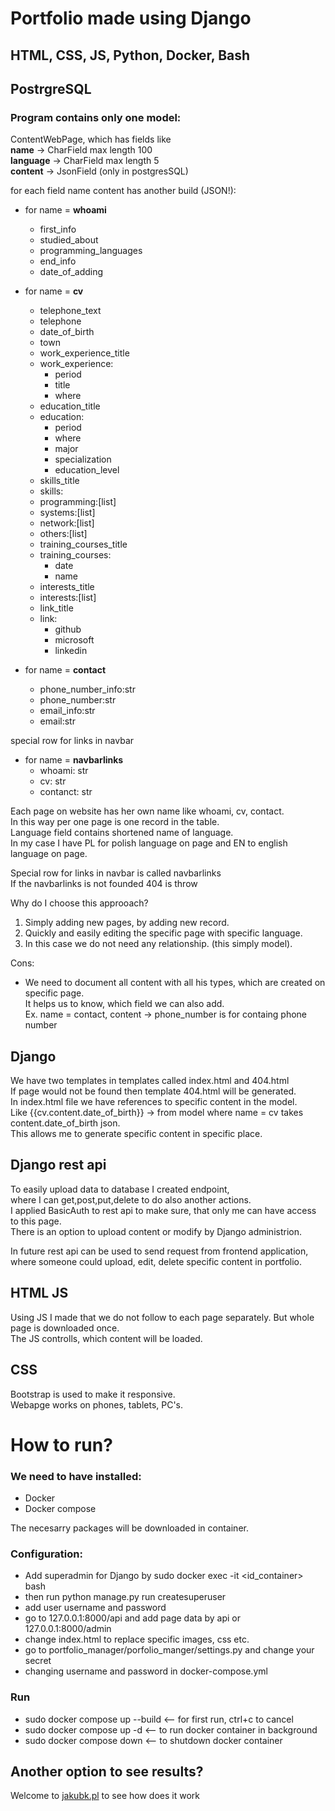# Portfolio made using Django
## HTML, CSS, JS, Python, Docker, Bash
## PostrgreSQL
### **Program contains only one model:**
ContentWebPage, which has fields like  
**name** -> CharField max length 100  
**language** -> CharField max length 5  
**content** -> JsonField (only in postgresSQL)  


for each field name content has another build (JSON!):  
- for name =  **whoami**  
    - first_info  
    - studied_about  
    - programming_languages  
    - end_info  
    - date_of_adding  

- for name = **cv**
    - telephone_text  
    - telephone  
    - date_of_birth  
    - town  
    - work_experience_title  
    - work_experience:  
        - period
        - title
        - where
    - education_title
    - education:
        - period
        - where
        - major
        - specialization
        - education_level
    - skills_title
    - skills:
    - programming:[list]
    - systems:[list]
    - network:[list]
    - others:[list]
    - training_courses_title
    - training_courses:
        - date
        - name
    - interests_title
    - interests:[list]
    - link_title
    - link:
        - github
        - microsoft
        - linkedin

- for name = **contact**
    - phone_number_info:str
    - phone_number:str
    - email_info:str
    - email:str

special row for links in navbar
- for name = **navbarlinks**
    - whoami: str
    - cv: str
    - contanct: str


Each page on website has her own name like whoami, cv, contact.  
In this way per one page is one record in the table.  
Language field contains shortened name of language.  
In my case I have PL for polish language on page
and EN to english language on page.

Special row for links in navbar is called navbarlinks  
If the navbarlinks is not founded 404 is throw


Why do I choose this approoach?
1. Simply adding new pages, by adding new record.
2. Quickly and easily editing the specific page with specific language.
3. In this case we do not need any relationship. (this simply model).

Cons:
- We need to document all content with all his types, which are created on specific page.  
It helps us to know, which field we can also add.  
Ex. name = contact, content -> phone_number is for containg phone number


## Django
We have two templates in templates called index.html and 404.html  
If page would not be found then template 404.html will be generated.  
In index.html file we have references to specific content in the model.  
Like {{cv.content.date_of_birth}} -> from model where name = cv takes content.date_of_birth json.   
This allows me to generate specific content in specific place.

## Django rest api
To easily upload data to database I created endpoint,  
where I can get,post,put,delete to do also another actions.  
I applied BasicAuth to rest api to make sure, that 
only me can have access to this page.  
There is an option to upload content or modify by Django administrion.

In future rest api can be used to send request from frontend application,  
where someone could upload, edit, delete specific content in portfolio.

## HTML JS
Using JS I made that we do not follow to each page separately.
But whole page is downloaded once.  
The JS controlls, which content will be loaded.
## CSS 
Bootstrap is used to make it responsive.  
Webapge works on phones, tablets, PC's.

# How to run?
### We need to have installed:
- Docker
- Docker compose

The necesarry packages will be downloaded in container.

### Configuration:
- Add superadmin for Django by sudo docker exec -it <id_container> bash
- then run python manage.py run createsuperuser
- add user username and password
- go to 127.0.0.1:8000/api and add page data by api or 127.0.0.1:8000/admin
- change index.html to replace specific images, css etc.
- go to portfolio_manager/porfolio_manger/settings.py and change your secret
- changing username and password in docker-compose.yml


### Run
- sudo docker compose up --build  <-- for first run, ctrl+c to cancel
- sudo docker compose up -d <-- to run docker container in background
- sudo docker compose down <-- to shutdown docker container

## Another option to see results? 
Welcome to [jakubk.pl](http://jakubk.pl) to see how does it work


